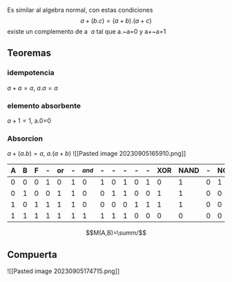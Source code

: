 Es similar al algebra normal, con estas condiciones
$$a+(b.c)=(a+b).(a+c)$$
existe un complemento de a $~a$ tal que a.~a=0 y a+~a=1

## Teoremas 

### idempotencia
$a+a=a$, $a.a=a$


### elemento absorbente
$a+1=1$, a.0=0

### Absorcion
$a+(a.b)=a$, $a.(a+b)$
![[Pasted image 20230905165910.png]]

| A   | B   | F   | -   | or   | -   | $_{and}$   | -   | -   | -   | -   | -   | XOR   | NAND   | -   | NOR   | -   | -   |
| --- | --- | --- | --- | --- | --- | --- | --- | --- | --- | --- | --- | --- | --- | --- | --- | --- | --- |
| 0   | 0   | 0   | 1   | 0   | 1   | 0   | 1   | 0   | 1   | 0   | 1   | 0   | 1   | 0   | 1   | 0   | 1   |
| 0   | 1   | 0   | 0   | 1   | 1   | 0   | 0   | 1   | 1   | 0   | 0   | 1   | 1   | 0   | 0   | 1   | 1   |
| 1   | 0   | 1   | 1   | 1   | 1   | 0   | 0   | 0   | 0   | 1   | 1   | 1   | 1   | 0   | 0   | 0   | 0   |
| 1    | 1    | 1    | 1    |  1   | 1    |1     |1     |1     | 1    | 0    | 0    | 0    | 0    | 0    | 0    | 0    |  0   |

$$M(A,B)=\summ/$$
## Compuerta
![[Pasted image 20230905174715.png]]